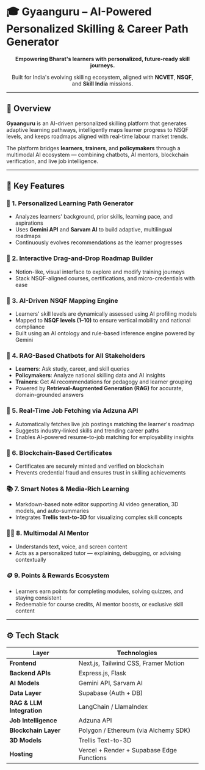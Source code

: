 # 🎓 Gyaanguru – AI-Powered Personalized Skilling & Career Path Generator

<div align="center">

**Empowering Bharat's learners with personalized, future-ready skill journeys.**

Built for India's evolving skilling ecosystem, aligned with **NCVET**, **NSQF**, and **Skill India** missions.

</div>

---

## 🌟 Overview

**Gyaanguru** is an AI-driven personalized skilling platform that generates adaptive learning pathways, intelligently maps learner progress to NSQF levels, and keeps roadmaps aligned with real-time labour market trends.

The platform bridges **learners**, **trainers**, and **policymakers** through a multimodal AI ecosystem — combining chatbots, AI mentors, blockchain verification, and live job intelligence.

---

## 🧠 Key Features

### 🎯 1. Personalized Learning Path Generator
- Analyzes learners' background, prior skills, learning pace, and aspirations
- Uses **Gemini API** and **Sarvam AI** to build adaptive, multilingual roadmaps
- Continuously evolves recommendations as the learner progresses

### 🧩 2. Interactive Drag-and-Drop Roadmap Builder
- Notion-like, visual interface to explore and modify training journeys
- Stack NSQF-aligned courses, certifications, and micro-credentials with ease

### 🧮 3. AI-Driven NSQF Mapping Engine
- Learners' skill levels are dynamically assessed using AI profiling models
- Mapped to **NSQF levels (1–10)** to ensure vertical mobility and national compliance
- Built using an AI ontology and rule-based inference engine powered by Gemini

### 💬 4. RAG-Based Chatbots for All Stakeholders
- **Learners**: Ask study, career, and skill queries
- **Policymakers**: Analyze national skilling data and AI insights
- **Trainers**: Get AI recommendations for pedagogy and learner grouping
- Powered by **Retrieval-Augmented Generation (RAG)** for accurate, domain-grounded answers

### 💼 5. Real-Time Job Fetching via Adzuna API
- Automatically fetches live job postings matching the learner's roadmap
- Suggests industry-linked skills and trending career paths
- Enables AI-powered resume-to-job matching for employability insights

### 🧾 6. Blockchain-Based Certificates
- Certificates are securely minted and verified on blockchain
- Prevents credential fraud and ensures trust in skilling achievements

### 📚 7. Smart Notes & Media-Rich Learning
- Markdown-based note editor supporting AI video generation, 3D models, and auto-summaries
- Integrates **Trellis text-to-3D** for visualizing complex skill concepts

### 🧑‍🏫 8. Multimodal AI Mentor
- Understands text, voice, and screen content
- Acts as a personalized tutor — explaining, debugging, or advising contextually

### 🪙 9. Points & Rewards Ecosystem
- Learners earn points for completing modules, solving quizzes, and staying consistent
- Redeemable for course credits, AI mentor boosts, or exclusive skill content

---

## ⚙️ Tech Stack

| Layer | Technologies |
|-------|-------------|
| **Frontend** | Next.js, Tailwind CSS, Framer Motion |
| **Backend APIs** | Express.js, Flask |
| **AI Models** | Gemini API, Sarvam AI |
| **Data Layer** | Supabase (Auth + DB) |
| **RAG & LLM Integration** | LangChain / LlamaIndex |
| **Job Intelligence** | Adzuna API |
| **Blockchain Layer** | Polygon / Ethereum (via Alchemy SDK) |
| **3D Models** | Trellis Text-to-3D |
| **Hosting** | Vercel + Render + Supabase Edge Functions |
